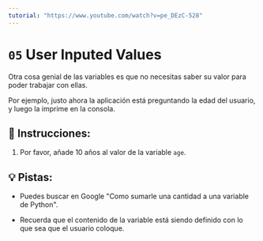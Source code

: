 ```yaml
---
tutorial: "https://www.youtube.com/watch?v=pe_DEzC-528"
---
```


# `05` User Inputed Values

Otra cosa genial de las variables es que no necesitas saber su valor para poder trabajar con ellas.

Por ejemplo, justo ahora la aplicación está preguntando la edad del usuario, y luego la imprime en la consola.

## 📝 Instrucciones:

1. Por favor, añade 10 años al valor de la variable `age`.

## 💡 Pistas:

+ Puedes buscar en Google "Como sumarle una cantidad a una variable de Python".

+ Recuerda que el contenido de la variable está siendo definido con lo que sea que el usuario coloque.
